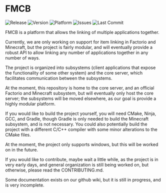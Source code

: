 # FMCB <!-- Logo replaces this line -->
![Release](https://img.shields.io/github/v/release/Josh194/FMCB)
![Version](https://img.shields.io/badge/dynamic/json?label=version&prefix=v&query=version&url=https%3A%2F%2Fraw.githubusercontent.com%2FJosh194%2FFMCB%2Fdevelop%2Finfo.json)
![Platform](https://img.shields.io/badge/platform-win--32%20%7C%20win--64-lightgrey)
![Issues](https://img.shields.io/github/issues/Josh194/FMCB)
![Last Commit](https://img.shields.io/github/last-commit/Josh194/FMCB)
<!-- Add downloads badge later -->

FMCB is a platform that allows the linking of multiple applications together.

Currently, we are only working on support for item linking in Factorio and Minecraft, but the project is fairly modular, and will eventually provide a robust API to allow linking any number of applications together in any number of ways.

The project is organized into subsystems (client applications that expose the functionality of some other system) and the core server, which facilitates communication between the subsystems.

At the moment, this repository is home to the core server, and an official Factorio and Minecraft subsystem, but will eventually only host the core server; the subsystems will be moved elsewhere, as our goal is provide a highly modular platform.

If you would like to build the project yourself, you will need CMake, Ninja, GCC, and Gradle, though Gradle is only needed to build the Minecraft subsystem, and is not necessary. You could also potentially build the project with a different C/C++ compiler with some minor alterations to the CMake files.

At the moment, the project only supports windows, but this will be worked on in the future.

If you would like to contribute, maybe wait a little while, as the project is in very early days, and general organization is still being worked on, but otherwise, please read the CONTRIBUTING.md.

Some documentation exists on our github wiki, but it is still in progress, and is very incomplete.
